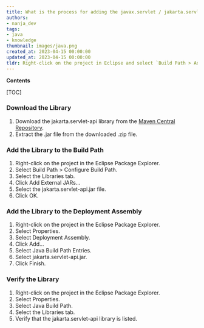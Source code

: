 ```yaml
---
title: What is the process for adding the javax.servlet / jakarta.servlet API to my eclipse project?
authors:
- nanja_dev
tags:
- java
- knowledge
thumbnail: images/java.png
created_at: 2023-04-15 00:00:00
updated_at: 2023-04-15 00:00:00
tldr: Right-click on the project in Eclipse and select `Build Path > Add Libraries > Server Runtime > Apache Tomcat`.
---
```


**Contents**

[TOC]

### Download the Library
1. Download the jakarta.servlet-api library from the [Maven Central Repository](https://search.maven.org/search?q=g:jakarta.servlet%20AND%20a:jakarta.servlet-api).
2. Extract the .jar file from the downloaded .zip file.

### Add the Library to the Build Path
1. Right-click on the project in the Eclipse Package Explorer.
2. Select Build Path > Configure Build Path.
3. Select the Libraries tab.
4. Click Add External JARs...
5. Select the jakarta.servlet-api.jar file.
6. Click OK.

### Add the Library to the Deployment Assembly
1. Right-click on the project in the Eclipse Package Explorer.
2. Select Properties.
3. Select Deployment Assembly.
4. Click Add...
5. Select Java Build Path Entries.
6. Select jakarta.servlet-api.jar.
7. Click Finish.

### Verify the Library
1. Right-click on the project in the Eclipse Package Explorer.
2. Select Properties.
3. Select Java Build Path.
4. Select the Libraries tab.
5. Verify that the jakarta.servlet-api library is listed.
